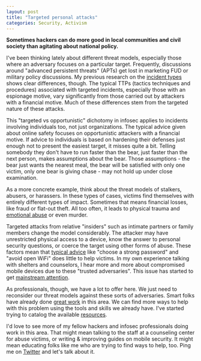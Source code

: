 ```yaml
---
layout: post
title: "Targeted personal attacks"
categories: Security, Activism
---
```


**Sometimes hackers can do more good in local communities and civil society than agitating about national policy.**

I've been thinking lately about different threat models, especially those where an adversary focuses on a particular target. Frequently, discussions around "advanced persistent threats" (APTs) get lost in marketing FUD or military policy discussions. My previous research on the [incident types](http://nbviewer.ipython.org/url/threatic.us/Clustering.ipynb) shows clear differences, though. The typical TTPs (tactics techniques and procedures) associated with targeted incidents, especially those with an espionage motive, vary significantly from those carried out by attackers with a financial motive. Much of these differences stem from the targeted nature of these attacks.

This "targeted vs opportunistic" dichotomy in infosec applies to incidents involving individuals too, not just organizations. The typical advice given about online safety focuses on opportunistic attackers with a financial motive. 
If advice to individuals is based on hardening their defenses just enough not to present the easiest target, it misses quite a bit. Telling somebody they don't have to run faster than the bear, just faster than the next person, makes assumptions about the bear. Those assumptions - the bear just wants the nearest meal, the bear will be satisfied with only one victim, only one bear is giving chase - may not hold up under close examination.

As a more concrete example, think about the threat models of stalkers, abusers, or harassers. In these types of cases, victims find themselves with entirely different types of impact. Sometimes that means financial losses, like fraud or flat-out theft. All too often, it leads to physical trauma and [emotional abuse][2] or even murder.

Targeted attacks from relative "insiders" such as intimate partners or family members change the model considerably. The attacker may have unrestricted physical access to a device, know the answer to personal security questions, or coerce the target using other forms of abuse. These factors mean that [typical advice][0] like "choose a strong password" and "avoid open WiFi" does little to help victims. In my own experience talking with shelters and counselors, I hear more and more about compromised mobile devices due to these "trusted adversaries". This issue has started to get [mainstream attention][3].

As professionals, though, we have a lot to offer here. We just need to reconsider our threat models against these sorts of adversaries. Smart folks have already done [great work][4] in this area. We can find more ways to help with this problem using the tools and skills we already have. I've started trying to catalog the available [resources][1].

I'd love to see more of my fellow hackers and infosec professionals doing work in this area. That might mean talking to the staff at a counseling center for abuse victims, or writing & improving guides on mobile security. It might mean educating folks like me who are trying to find ways to help, too. Ping me on [Twitter](https://twitter.com/kylemaxwell) and let's talk about it.

  [0]: https://blog.malwarebytes.org/mobile-2/2015/01/keeping-a-secure-mobile-device/
  [1]: http://nnedv.org/resources/safetynetdocs.html
  [2]: https://www.psychologytoday.com/blog/anger-in-the-age-entitlement/200808/effects-emotional-abuse-it-hurts-when-i-love
  [3]: http://www.npr.org/blogs/alltechconsidered/2014/09/15/346149979/smartphones-are-used-to-stalk-control-domestic-abuse-victims
  [4]: https://www.youtube.com/watch?v=HgJqhuMUVz4
